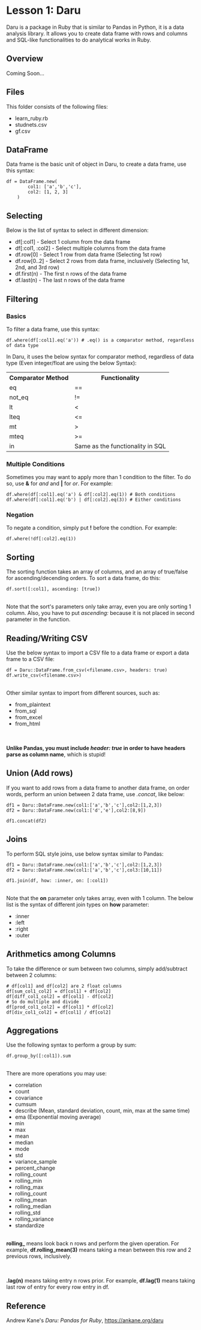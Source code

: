 # Lesson 1: Daru

Daru is a package in Ruby that is similar to Pandas in Python, it is a data analysis library. It allows you to create data frame with rows and columns and SQL-like functionalities to do analytical works in Ruby.

## Overview
Coming Soon...

## Files
This folder consists of the following files:
<ul>
	<li>learn_ruby.rb</li>
	<li>studnets.csv</li>
	<li>gf.csv</li>
</ul>

## DataFrame
Data frame is the basic unit of object in Daru, to create a data frame, use this syntax:
```
df = DataFrame.new(
		col1: ['a','b','c'],
		col2: [1, 2, 3]
	)
```
## Selecting
Below is the list of syntax to select in different dimension:
<ul>
	<li>df[:col1] - Select 1 column from the data frame</li>
	<li>df[:col1, :col2] - Select multiple columns from the data frame</li>
	<li>df.row[0] - Select 1 row from data frame (Selecting 1st row)</li>
	<li>df.row[0..2] - Select 2 rows from data frame, inclusively (Selecting 1st, 2nd, and 3rd row)</li>
	<li>df.first(n) - The first n rows of the data frame</li>
	<li>df.last(n) - The last n rows of the data frame</li>
</ul>

## Filtering
### Basics
To filter a data frame, use this syntax:
```
df.where(df[:col1].eq('a')) # .eq() is a comparator method, regardless of data type
```
In Daru, it uses the below syntax for comparator method, regardless of data type (Even integer/float are using the below Syntax):
<table>
	<tr>
		<th>Comparator Method</th>
		<th>Functionality</th>
	</tr>
	<tr>
		<td>eq</td>
		<td>==</td>
	</tr>
	<tr>
		<td>not_eq</td>
		<td>!=</td>
	</tr>
	<tr>
		<td>lt</td>
		<td><</td>
	</tr>
	<tr>
		<td>lteq</td>
		<td><=</td>
	</tr>
	<tr>
		<td>mt</td>
		<td>></td>
	</tr>
	<tr>
		<td>mteq</td>
		<td>>=</td>
	</tr>
	<tr>
		<td>in</td>
		<td>Same as the functionality in SQL</td>
	</tr>
</table>

### Multiple Conditions
Sometimes you may want to apply more than 1 condition to the filter.
To do so, use <b>&</b> for <i>and</i> and <b>|</b> for <i>or</i>. For example:

```
df.where(df[:col1].eq('a') & df[:col2].eq(1)) # Both conditions
df.where(df[:col1].eq('b') | df[:col2].eq(3)) # Either conditions
```
### Negation
To negate a condition, simply put <b>!</b> before the condtion. For example:
```
df.where(!df[:col2].eq(1))
```

## Sorting
The sorting function takes an array of columns, and an array of true/false for ascending/decending orders. To sort a data frame, do this:
```
df.sort([:col1], ascending: [true])
```

<br>
Note that the sort's parameters only take array, even you are only sorting 1 column. Also, you have to put <i>ascending:</i> because it is not placed in second parameter in the function.

## Reading/Writing CSV
Use the below syntax to import a CSV file to a data frame or export a data frame to a CSV file:

```
df = Daru::DataFrame.from_csv(<filename.csv>, headers: true)
df.write_csv(<filename.csv>)
```

<br>
Other similar syntax to import from different sources, such as:
<ul>
	<li>from_plaintext</li>
	<li>from_sql</li>
	<li>from_excel</li>
	<li>from_html</li>
</ul>

<br><br>
<b>Unlike Pandas, you must include <i>header: true</i> in order to have headers parse as column name</b>, which is stupid!

## Union (Add rows)
If you want to add rows from a data frame to another data frame, on order words, perform an union between 2 data frame, use <i>.concat</i>, like below:

```
df1 = Daru::DataFrame.new(col1:['a','b','c'],col2:[1,2,3])
df2 = Daru::DataFrame.new(col1:['d','e'],col2:[8,9])

df1.concat(df2)
```

## Joins
To perform SQL style joins, use below syntax similar to Pandas:
```
df1 = Daru::DataFrame.new(col1:['a','b','c'],col2:[1,2,3])
df2 = Daru::DataFrame.new(col1:['a','b','c'],col3:[10,11])

df1.join(df, how: :inner, on: [:col1])
```
<br>
Note that the <b>on</b> parameter only takes array, even with 1 column. The below list is the syntax of different join types on <b>how</b> parameter:
<ul>
	<li>:inner</li>
	<li>:left</li>
	<li>:right</li>
	<li>:outer</li>
</ul>

## Arithmetics among Columns
To take the difference or sum between two columns, simply add/subtract between 2 columns:
```
# df[col1] and df[col2] are 2 float columns
df[sum_col1_col2] = df[col1] + df[col2]
df[diff_col1_col2] = df[col1] - df[col2]
# So do multiple and divide
df[prod_col1_col2] = df[col1] * df[col2]
df[div_col1_col2] = df[col1] / df[col2]
```

## Aggregations
Use the following syntax to perform a group by sum:
```
df.group_by([:col1]).sum
```

<br>
There are more operations you may use:
<ul>
	<li>correlation</li>
	<li>count</li>
	<li>covariance</li>
	<li>cumsum</li>
	<li>describe (Mean, standard deviation, count, min, max at the same time)</li>
	<li>ema (Exponential moving average)</li>
	<li>min</li>
	<li>max</li>
	<li>mean</li>
	<li>median</li>
	<li>mode</li>
	<li>std</li>
	<li>variance_sample</li>
	<li>percent_change</li>
	<li>rolling_count</li>
	<li>rolling_min</li>
	<li>rolling_max</li>
	<li>rolling_count</li>
	<li>rolling_mean</li>
	<li>rolling_median</li>
	<li>rolling_std</li>
	<li>rolling_variance</li>
	<li>standardize</li>
</ul>

<br>
<b>rolling_</b> means look back n rows and perform the given operation. For example, <b>df.rolling_mean(3)</b> means taking a mean between this row and 2 previous rows, inclusively.

<br><br>
<b>.lag(n)</b> means taking entry n rows prior. For example, <b>df.lag(1)</b> means taking last row of entry for every row entry in df.

## Reference
Andrew Kane's <i>Daru: Pandas for Ruby</i>, <a href="https://ankane.org/daru">https://ankane.org/daru</a>